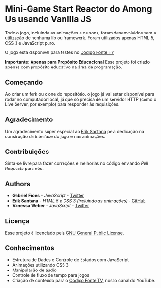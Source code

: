 # Mini-Game Start Reactor do Among Us usando Vanilla JS

Todo o jogo, incluindo as animações e os sons, foram desenvolvidos sem a utilização de nenhuma lib ou framework. Foram utilizados apenas HTML 5, CSS 3 e JavaScript puro.

O jogo está disponível para testes no [Código Fonte TV](https://game.codigofonte.tv)

**Importante: Apenas para Propósito Educacional**
Esse projeto foi criado apenas com propósito educativo na área de programação.

## Começando

Ao criar um fork ou clone do repositório. o jogo já vai estar disponível para rodar no computador local, já que só precisa de um servidor HTTP (como o Live Server, por exemplo) para responder às requisições.

## Agradecimento

Um agradecimento super especial ao [Erik Santana](https://github.com/imerik1/) pela dedicação na construção da interface do jogo e nas animações.

## Contribuições

Sinta-se livre para fazer correções e melhorias no código enviando _Pull Requests_ para nós.

## Authors

- **Gabriel Froes** - _JavaScript_ - [Twitter](https://www.twitter.com/gabrielfroes)
- **Erik Santana** - _HTML 5 e CSS 3 (incluindo as animações)_ - [GitHub](https://github.com/imerik1/)
- **Vanessa Weber** - _JavaScript_ - [Twitter](https://www.twitter.com/nessaweberfroes)

## Licença

Esse projeto é licenciado pela [GNU General Public License](https://opensource.org/licenses/GPL-3.0).

## Conhecimentos

- Estrutura de Dados e Controle de Estados com JavaScript
- Animações utilizando CSS 3
- Manipulação de áudio
- Controle de fluxo de tempo para jogos
- Criação de conteúdo para o [Código Fonte TV](https://youtu.be/C3WZrP0zlUk), nosso canal do YouTube.
